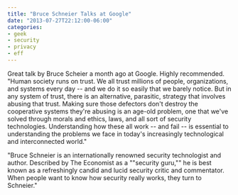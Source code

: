 ```yaml
---
title: "Bruce Schneier Talks at Google"
date: "2013-07-27T22:12:00-06:00"
categories: 
- geek
- security
- privacy
- eff
---
```

Great talk by Bruce Scheier a month ago at Google. Highly recommended. "Human society runs on trust. We all trust millions of people, organizations, and systems every day -- and we do it so easily that we barely notice. But in any system of trust, there is an alternative, parasitic, strategy that involves abusing that trust. Making sure those defectors don't destroy the cooperative systems they're abusing is an age-old problem, one that we've solved through morals and ethics, laws, and all sort of security technologies. Understanding how these all work -- and fail -- is essential to understanding the problems we face in today's increasingly technological and interconnected world."

"Bruce Schneier is an internationally renowned security technologist and author. Described by The Economist as a ""security guru,"" he is best known as a refreshingly candid and lucid security critic and commentator. When people want to know how security really works, they turn to Schneier."
<!--more-->
<div align="center"> 
<object width="640" height="360"><param name="movie" value="//www.youtube-nocookie.com/v/m3NJ-Ow2Lvg?hl=en_US&amp;version=3"></param><param name="allowFullScreen" value="true"></param><param name="allowscriptaccess" value="always"></param><embed src="//www.youtube-nocookie.com/v/m3NJ-Ow2Lvg?hl=en_US&amp;version=3" type="application/x-shockwave-flash" width="640" height="360" allowscriptaccess="always" allowfullscreen="true"></embed></object>
</div>
